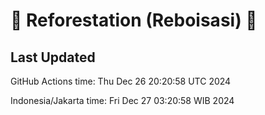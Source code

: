 
# 🌳 Reforestation (Reboisasi) 🌲

## Last Updated

GitHub Actions time: Thu Dec 26 20:20:58 UTC 2024

Indonesia/Jakarta time: Fri Dec 27 03:20:58 WIB 2024
